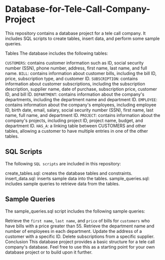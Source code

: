 # Database-for-Tele-Call-Company-Project
This repository contains a database project for a tele call company. It includes SQL scripts to create tables, insert data, and perform some sample queries.

Tables
The database includes the following tables:

`CUSTOMERS`: contains customer information such as ID, social security number (SSN), phone number, address, first name, last name, and full name.
`BILL`: contains information about customer bills, including the bill ID, price, subscription type, and customer ID.
`SUBSCRIPTION`: contains information about customer subscriptions, including the subscription description, supplier name, date of purchase, subscription price, customer ID, and bill ID.
`DEPARTMENT`: contains information about the company's departments, including the department name and department ID.
`EMPLOYEE`: contains information about the company's employees, including employee ID, birth date, email, salary, social security number (SSN), first name, last name, full name, and department ID.
`PROJECT`: contains information about the company's projects, including project ID, project name, budget, and department ID.
`HAS_A`: a linking table between CUSTOMERS and other tables, allowing a customer to have multiple entries in one of the other tables.

## SQL Scripts
The following `SQL scripts` are included in this repository:

create_tables.sql: creates the database tables and constraints.
insert_data.sql: inserts sample data into the tables.
sample_queries.sql: includes sample queries to retrieve data from the tables.

## Sample Queries
The sample_queries.sql script includes the following sample queries:

Retrieve the `first name`, `last name`, and `price` of bills for `customers` who have bills with a price greater than 55.
Retrieve the department name and number of employees in each department.
Update the address of a customer with a specific ID.
Delete subscriptions from a specific supplier.
Conclusion
This database project provides a basic structure for a tele call company's database. Feel free to use this as a starting point for your own database project or to build upon it further.
